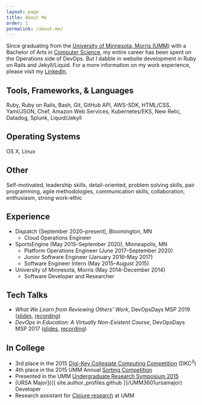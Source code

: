 ```yaml
---
layout: page
title: About Me
order: 1
permalink: /about-me/
---
```


Since graduating from the [University of Minnesota, Morris (UMM)](https://morris.umn.edu/) with a Bachelor of Arts in [Computer Science](https://academics.morris.umn.edu/computer-science), my entire career has been spent on the Operations side of DevOps. But I dabble in website development in Ruby on Rails and Jekyll/Liquid. For a more information on my work experience, please visit my [LinkedIn](https://linkedin.com/in/emmasax4).

## Tools, Frameworks, & Languages

Ruby, Ruby on Rails, Bash, Git, GitHub API, AWS-SDK, HTML/CSS, Yaml/JSON, Chef, Amazon Web Services, Kubernetes/EKS, New Relic, Datadog, Splunk, Liquid/Jekyll

## Operating Systems

OS X, Linux

## Other

Self-motivated, leadership skills, detail-oriented, problem solving skills, pair programming, agile methodologies, communication skills, collaboration, enthusiasm, strong work-ethic

## Experience

* Dispatch (September 2020–present), Bloomington, MN
  * Cloud Operations Engineer
* SportsEngine (May 2015–September 2020), Minneapolis, MN
  * Platform Operations Engineer (June 2017–September 2020)
  * Junior Software Engineer (January 2016–May 2017)
  * Software Engineer Intern (May 2015–August 2015)
* University of Minnesota, Morris (May 2014–December 2014)
  * Software Developer and Researcher

## Tech Talks

* _What We Learn from Reviewing Others' Work_, DevOpsDays MSP 2019 (<a href="/assets/resources/DevOpsDays-MSP-20190806.pdf" target="_blank">slides</a>, [recording](https://devopsdays.org/events/2019-minneapolis/program/emma-sax/))
* _DevOps in Education: A Virtually Non-Existent Course_, DevOpsDays MSP 2017 (<a href="/assets/resources/DevOpsDays-MSP-20170725.pdf" target="_blank">slides</a>, [recording](https://devopsdays.org/events/2017-minneapolis/program/emma-sax/))

## In College

* 3rd place in the 2015 [Digi-Key Collegiate Computing Competition](https://www.digikey.com/en/resources/edu/dkc3-computing-competition) (DKC<sup>3</sup>)
* 4th place in the 2015 UMM Annual [Sorting Competition](https://github.com/elenam/SortingCompetitionMaterials2015)
* Presented in the UMM [Undergraduate Research Symposium 2015](https://academics.morris.umn.edu/opportunities/undergraduate-research-symposium)
* [URSA Major]({{ site.author_profiles.github }}/UMM3601ursamajor) Developer
* Research assistant for [Clojure research](https://github.com/Clojure-Intro-Course) at UMM
